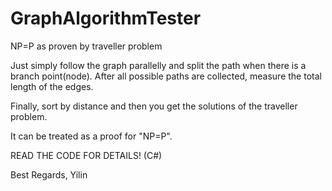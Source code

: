 # GraphAlgorithmTester
NP=P as proven by traveller problem

Just simply follow the graph parallelly and split the path when there is a branch point(node).
After all possible paths are collected, measure the total length of the edges.

Finally, sort by distance and then you get the solutions of the traveller problem.

It can be treated as a proof for "NP=P".

READ THE CODE FOR DETAILS! (C#)

Best Regards,
Yilin
